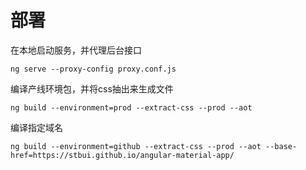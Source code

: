 # 部署

在本地启动服务，并代理后台接口

```
ng serve --proxy-config proxy.conf.js
```

编译产线环境包，并将css抽出来生成文件

```
ng build --environment=prod --extract-css --prod --aot
```

编译指定域名
```
ng build --environment=github --extract-css --prod --aot --base-href=https://stbui.github.io/angular-material-app/
```
